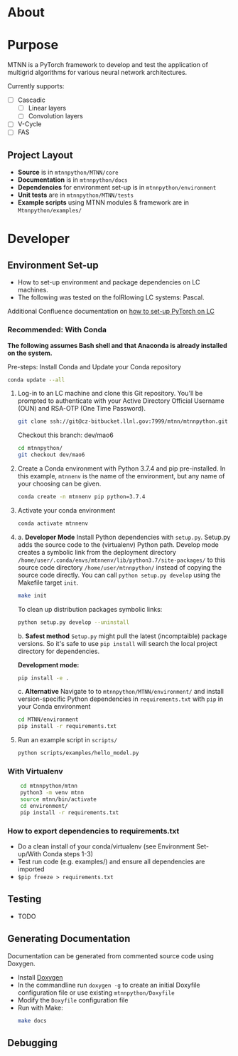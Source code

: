 About
==============================================
# Purpose 
MTNN is a PyTorch framework to develop and test the application of multigrid algorithms 
for various neural network architectures.

Currently supports:
- [ ] Cascadic
    - [ ] Linear layers
    - [ ] Convolution layers
- [ ] V-Cycle
- [ ] FAS

## Project Layout

* **Source** is in `mtnnpython/MTNN/core`
* **Documentation** is in `mtnnpython/docs`
* **Dependencies** for environment set-up is in `mtnnpython/environment`
* **Unit tests** are in `mtnnpython/MTNN/tests`
* **Example scripts** using MTNN modules & framework are in `Mtnnpython/examples/`

# Developer
## Environment Set-up
* How to set-up environment and package dependencies on LC machines.
* The following was tested on the folRlowing LC systems: Pascal. 

Additional Confluence documentation on [how to set-up PyTorch on LC](https://lc.llnl.gov/confluence/display/LC/PyTorch+in+LC)

### Recommended: With Conda 
**The following assumes Bash shell and that Anaconda is already installed on the system.** 


Pre-steps: Install Conda and Update your Conda repository

```bash
conda update --all
```

1. Log-in to an LC machine and  clone this Git repository. You'll be prompted to authenticate with your Active Directory Official Username (OUN) and RSA-OTP (One Time Password).

    ```bash
    git clone ssh://git@cz-bitbucket.llnl.gov:7999/mtnn/mtnnpython.git
    ```

    Checkout this branch: dev/mao6 

    ```bash
    cd mtnnpython/
    git checkout dev/mao6
    ```

2. Create a Conda environment with  Python 3.7.4 and pip pre-installed.  In this example, `mtnnenv` is the name of the environment, but any name of your choosing can be given.

    ```bash
    conda create -n mtnnenv pip python=3.7.4
    ```

3. Activate your conda environment

    ```bash
    conda activate mtnnenv
    ```

4. a. **Developer Mode** Install Python dependencies with `setup.py`. Setup.py adds the source code to the (virtualenv) Python path. 
Develop mode creates a symbolic link from the deployment directory `/home/user/.conda/envs/mtnnenv/lib/python3.7/site-packages/` 
to this source code directory `/home/user/mtnnpython/` instead of copying the source code directly. You can call `python setup.py develop` using the Makefile target `init`.
    
    ```bash
    make init
    ```

    To clean up distribution packages symbolic links:

    ```bash
    python setup.py develop --uninstall
    ```

    b. **Safest method**  `Setup.py` might pull the latest (incomptaible) package versions. So it's safe to use `pip install` will search the local project directory for dependencies. 

    **Development mode:**

    ```bash
    pip install -e .
    ```

    c. **Alternative** Navigate to to `mtnnpython/MTNN/environment/` and install version-specific Python dependencies in `requirements.txt` with `pip` in your Conda environment

    ```bash
    cd MTNN/environment
    pip install -r requirements.txt
    ```
  

5. Run an example script in `scripts/`

    ```bash
    python scripts/examples/hello_model.py
    ```


### With Virtualenv

```bash
    cd mtnnpython/mtnn
    python3 -m venv mtnn
    source mtnn/bin/activate
    cd environment/
    pip install -r requirements.txt
```

### How to export dependencies to requirements.txt

* Do a clean install of your conda/virtualenv (see Environment Set-up/With Conda steps 1-3)
* Test run code (e.g. examples/) and ensure all dependencies are imported 
* `$pip freeze > requirements.txt`



## Testing
* TODO

## Generating Documentation 
Documentation can be generated from commented source code using Doxygen. 

* Install [Doxygen](http://www.doxygen.nl/manual/install.html)
* In the commandline run `doxygen -g` to create an initial Doxyfile configuration file or use existing `mtnnpython/Doxyfile`
* Modify the `Doxyfile` configuration file  
* Run with Make:
     ```bash 
    make docs 
     ```

## Debugging 

